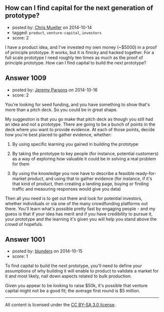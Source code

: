 ## How can I find capital for the next generation of prototype?

- posted by: [Chris Mueller](https://stackexchange.com/users/3664710/chris-mueller) on 2014-10-14
- tagged: `product`, `venture-capital`, `investors`
- score: 2

I have a product idea, and I've invested my own money (~$5000) in a proof of principle prototype.  It works, but it is finicky and hacked together.  For a full scale prototype I need roughly ten times as much as the proof of principle prototype.  How can I find capital to build the next prototype?


## Answer 1009

- posted by: [Jeremy Parsons](https://stackexchange.com/users/497810/jeremy-parsons) on 2014-10-16
- score: 2

You're looking for seed funding, and you have something to show that's more than a pitch deck. So you could be in great shape.

My suggestion is that you go make that pitch deck as though you still had an idea and not a prototype. There are going to be a bunch of points in the deck where you want to provide evidence. At each of those points, decide how you're best placed to gather evidence, whether:

1. By using specific learning you gained in building the prototype

1. By taking the prototype to key people (for instance, potential customers) as a way of exploring how valuable it could be in solving a real problem for them

1. By using the knowledge you now have to describe a feasible ready-for-market product, and using that to gather evidence (for instance, if it's that kind of product, then creating a landing page, buying or finding traffic and measuring responses would give you data)

Then all you need is to get out there and look for potential investors, whether individuals or via one of the many crowdfunding platforms out there. You'll learn what's possible pretty fast by engaging people - and my guess is that if your idea has merit and if you have credibility to pursue it, your prototype and the learning it's given you will help you stand above the crowd of hopefuls.


## Answer 1001

- posted by: [blunders](https://stackexchange.com/users/216182/blunders) on 2014-10-15
- score: 1

To find capital to build the next prototype, you'll need to define your assumptions of why building it will enable to product to validate a market for it and most likely, nail down aspects related to bulk production.

Given you appear to be looking to raise $50k, it's possible that venture capital might not be a good fit; the average first round is $5 million.




---

All content is licensed under the [CC BY-SA 3.0 license](https://creativecommons.org/licenses/by-sa/3.0/).
